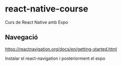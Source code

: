 # react-native-course
Curs de React Native amb Expo


## Navegació

https://reactnavigation.org/docs/en/getting-started.html

Instalar el react-navigation i posteriorment el expo

